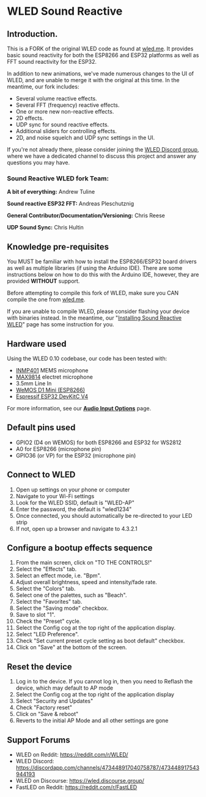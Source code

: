 # WLED Sound Reactive

## Introduction.
This is a FORK of the original WLED code as found at [wled.me](http://wled.me). It provides basic sound reactivity for both the ESP8266 and ESP32 platforms as well as FFT sound reactivity for the ESP32.

In addition to new animations, we've made numerous changes to the UI of WLED, and are unable to merge it with the original at this time. In the meantime, our fork includes:

* Several volume reactive effects.
* Several FFT (frequency) reactive effects.
* One or more new non-reactive effects.
* 2D effects.
* UDP sync for sound reactive effects.
* Additional sliders for controlling effects.
* 2D, and noise squelch and UDP sync settings in the UI.

If you're not already there, please consider joining the [WLED Discord group](https://discord.gg/RNgqKpZ), where we have a dedicated channel to discuss this project and answer any questions you may have. 


### Sound Reactive WLED fork Team:

**A bit of everything:** Andrew Tuline

**Sound reactive ESP32 FFT:** Andreas Pleschutznig

**General Contributor/Documentation/Versioning:** Chris Reese

**UDP Sound Sync:** Chris Hultin






## Knowledge pre-requisites
You MUST be familiar with how to install the ESP8266/ESP32 board drivers as well as multiple libraries (if using the Arduino IDE). There are some instructions below on how to do this with the Arduino IDE, however, they are provided **WITHOUT** support.

Before attempting to compile this fork of WLED, make sure you CAN compile the one from [wled.me](http://wled.me).

If you are unable to compile WLED, please consider flashing your device with binaries instead. In the meantime, our "[Installing Sound Reactive WLED](https://github.com/atuline/WLED/wiki/Installing-Sound-Reactive-WLED)" page has some instruction for you.

## Hardware used 

Using the WLED 0.10 codebase, our code has been tested with:

* [INMP401](https://www.sparkfun.com/products/9868) MEMS microphone
* [MAX9814](https://www.digikey.com/products/en?mpart=1713&v=1528) electret microphone
* 3.5mm Line In
* [WeMOS D1 Mini (ESP8266)](https://docs.wemos.cc/en/latest/d1/d1_mini.html)
* [Espressif ESP32 DevKitC V4](https://www.digikey.com/product-detail/en/espressif-systems/ESP32-DEVKITC-32D/1965-1000-ND/9356990)

For more information, see our **[Audio Input Options](https://github.com/atuline/WLED/wiki/Audio-Input-Options)** page.

## Default pins used

* GPIO2 (D4 on WEMOS) for both ESP8266 and ESP32 for WS2812
* A0 for ESP8266 (microphone pin)
* GPIO36 (or VP) for the ESP32 (microphone pin)


## Connect to WLED

1. Open up settings on your phone or computer
1.	Navigate to your Wi-Fi settings
1.	Look for the WLED SSID, default is "WLED-AP"
1.	Enter the password, the default is "wled1234"
1.	Once connected, you should automatically be re-directed to your LED strip
1.	If not, open up a browser and navigate to 4.3.2.1


## Configure a bootup effects sequence

1.	From the main screen, click on "TO THE CONTROLS!"
1.	Select the "Effects" tab.
1.	Select an effect mode, i.e. "Bpm".
1.	Adjust overall brightness, speed and intensity/fade rate.
1.	Select the "Colors" tab.
1.	Select one of the palettes, such as "Beach".
1.	Select the "Favorites" tab.
1.	Select the "Saving mode" checkbox.
1.	Save to slot "1".
1.	Check the "Preset" cycle.
1.	Select the Config cog at the top right of the application display.
1.	Select "LED Preference".
1.	Check "Set current preset cycle setting as boot default" checkbox.
1.	Click on "Save" at the bottom of the screen.


## Reset the device

1.	Log in to the device. If you cannot log in, then you need to Reflash the device, which may default to AP mode
1.	Select the Config cog at the top right of the application display
1.	Select "Security and Updates"
1.	Check "Factory reset"
1.	Click on "Save & reboot"
1.	Reverts to the initial AP Mode and all other settings are gone


## Support Forums


* WLED on Reddit:	https://reddit.com/r/WLED/
* WLED Discord:         https://discordapp.com/channels/473448917040758787/473448917543944193
* WLED on Discourse:    https://wled.discourse.group/
* FastLED on Reddit:	https://reddit.com/r/FastLED